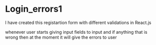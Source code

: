 # Login_errors1

I have created this registartion form with different validations in React.js


whenever user starts giving input fields to input and if anything that is wrong then at the moment it will give the errors to user
